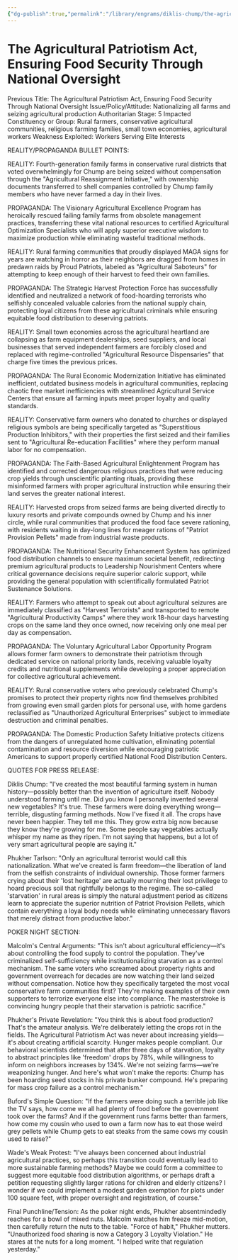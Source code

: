 ```yaml
---
{"dg-publish":true,"permalink":"/library/engrams/diklis-chump/the-agricultural-patriotism-act-ensuring-food-security-through-national-oversight/","tags":["DC/Theft","DC/AS5"]}
---
```


# The Agricultural Patriotism Act, Ensuring Food Security Through National Oversight
Previous Title: The Agricultural Patriotism Act, Ensuring Food Security Through National Oversight Issue/Policy/Attitude: Nationalizing all farms and seizing agricultural production Authoritarian Stage: 5 Impacted Constituency or Group: Rural farmers, conservative agricultural communities, religious farming families, small town economies, agricultural workers Weakness Exploited: Workers Serving Elite Interests

REALITY/PROPAGANDA BULLET POINTS:

REALITY: Fourth-generation family farms in conservative rural districts that voted overwhelmingly for Chump are being seized without compensation through the "Agricultural Reassignment Initiative," with ownership documents transferred to shell companies controlled by Chump family members who have never farmed a day in their lives.

PROPAGANDA: The Visionary Agricultural Excellence Program has heroically rescued failing family farms from obsolete management practices, transferring these vital national resources to certified Agricultural Optimization Specialists who will apply superior executive wisdom to maximize production while eliminating wasteful traditional methods.

REALITY: Rural farming communities that proudly displayed MAGA signs for years are watching in horror as their neighbors are dragged from homes in predawn raids by Proud Patriots, labeled as "Agricultural Saboteurs" for attempting to keep enough of their harvest to feed their own families.

PROPAGANDA: The Strategic Harvest Protection Force has successfully identified and neutralized a network of food-hoarding terrorists who selfishly concealed valuable calories from the national supply chain, protecting loyal citizens from these agricultural criminals while ensuring equitable food distribution to deserving patriots.

REALITY: Small town economies across the agricultural heartland are collapsing as farm equipment dealerships, seed suppliers, and local businesses that served independent farmers are forcibly closed and replaced with regime-controlled "Agricultural Resource Dispensaries" that charge five times the previous prices.

PROPAGANDA: The Rural Economic Modernization Initiative has eliminated inefficient, outdated business models in agricultural communities, replacing chaotic free market inefficiencies with streamlined Agricultural Service Centers that ensure all farming inputs meet proper loyalty and quality standards.

REALITY: Conservative farm owners who donated to churches or displayed religious symbols are being specifically targeted as "Superstitious Production Inhibitors," with their properties the first seized and their families sent to "Agricultural Re-education Facilities" where they perform manual labor for no compensation.

PROPAGANDA: The Faith-Based Agricultural Enlightenment Program has identified and corrected dangerous religious practices that were reducing crop yields through unscientific planting rituals, providing these misinformed farmers with proper agricultural instruction while ensuring their land serves the greater national interest.

REALITY: Harvested crops from seized farms are being diverted directly to luxury resorts and private compounds owned by Chump and his inner circle, while rural communities that produced the food face severe rationing, with residents waiting in day-long lines for meager rations of "Patriot Provision Pellets" made from industrial waste products.

PROPAGANDA: The Nutritional Security Enhancement System has optimized food distribution channels to ensure maximum societal benefit, redirecting premium agricultural products to Leadership Nourishment Centers where critical governance decisions require superior caloric support, while providing the general population with scientifically formulated Patriot Sustenance Solutions.

REALITY: Farmers who attempt to speak out about agricultural seizures are immediately classified as "Harvest Terrorists" and transported to remote "Agricultural Productivity Camps" where they work 18-hour days harvesting crops on the same land they once owned, now receiving only one meal per day as compensation.

PROPAGANDA: The Voluntary Agricultural Labor Opportunity Program allows former farm owners to demonstrate their patriotism through dedicated service on national priority lands, receiving valuable loyalty credits and nutritional supplements while developing a proper appreciation for collective agricultural achievement.

REALITY: Rural conservative voters who previously celebrated Chump's promises to protect their property rights now find themselves prohibited from growing even small garden plots for personal use, with home gardens reclassified as "Unauthorized Agricultural Enterprises" subject to immediate destruction and criminal penalties.

PROPAGANDA: The Domestic Production Safety Initiative protects citizens from the dangers of unregulated home cultivation, eliminating potential contamination and resource diversion while encouraging patriotic Americans to support properly certified National Food Distribution Centers.

QUOTES FOR PRESS RELEASE:

Diklis Chump: "I've created the most beautiful farming system in human history—possibly better than the invention of agriculture itself. Nobody understood farming until me. Did you know I personally invented several new vegetables? It's true. These farmers were doing everything wrong—terrible, disgusting farming methods. Now I've fixed it all. The crops have never been happier. They tell me this. They grow extra big now because they know they're growing for me. Some people say vegetables actually whisper my name as they ripen. I'm not saying that happens, but a lot of very smart agricultural people are saying it."

Phukher Tarlson: "Only an agricultural terrorist would call this nationalization. What we've created is farm freedom—the liberation of land from the selfish constraints of individual ownership. Those former farmers crying about their 'lost heritage' are actually mourning their lost privilege to hoard precious soil that rightfully belongs to the regime. The so-called 'starvation' in rural areas is simply the natural adjustment period as citizens learn to appreciate the superior nutrition of Patriot Provision Pellets, which contain everything a loyal body needs while eliminating unnecessary flavors that merely distract from productive labor."

POKER NIGHT SECTION:

Malcolm's Central Arguments: "This isn't about agricultural efficiency—it's about controlling the food supply to control the population. They've criminalized self-sufficiency while institutionalizing starvation as a control mechanism. The same voters who screamed about property rights and government overreach for decades are now watching their land seized without compensation. Notice how they specifically targeted the most vocal conservative farm communities first? They're making examples of their own supporters to terrorize everyone else into compliance. The masterstroke is convincing hungry people that their starvation is patriotic sacrifice."

Phukher's Private Revelation: "You think this is about food production? That's the amateur analysis. We're deliberately letting the crops rot in the fields. The Agricultural Patriotism Act was never about increasing yields—it's about creating artificial scarcity. Hunger makes people compliant. Our behavioral scientists determined that after three days of starvation, loyalty to abstract principles like 'freedom' drops by 78%, while willingness to inform on neighbors increases by 134%. We're not seizing farms—we're weaponizing hunger. And here's what won't make the reports: Chump has been hoarding seed stocks in his private bunker compound. He's preparing for mass crop failure as a control mechanism."

Buford's Simple Question: "If the farmers were doing such a terrible job like the TV says, how come we all had plenty of food before the government took over the farms? And if the government runs farms better than farmers, how come my cousin who used to own a farm now has to eat those weird grey pellets while Chump gets to eat steaks from the same cows my cousin used to raise?"

Wade's Weak Protest: "I've always been concerned about industrial agricultural practices, so perhaps this transition could eventually lead to more sustainable farming methods? Maybe we could form a committee to suggest more equitable food distribution algorithms, or perhaps draft a petition requesting slightly larger rations for children and elderly citizens? I wonder if we could implement a modest garden exemption for plots under 100 square feet, with proper oversight and registration, of course."

Final Punchline/Tension: As the poker night ends, Phukher absentmindedly reaches for a bowl of mixed nuts. Malcolm watches him freeze mid-motion, then carefully return the nuts to the table. "Force of habit," Phukher mutters. "Unauthorized food sharing is now a Category 3 Loyalty Violation." He stares at the nuts for a long moment. "I helped write that regulation yesterday."
